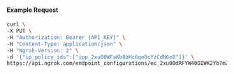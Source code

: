 <!-- Code generated for API Clients. DO NOT EDIT. -->

#### Example Request

```bash
curl \
-X PUT \
-H "Authorization: Bearer {API_KEY}" \
-H "Content-Type: application/json" \
-H "Ngrok-Version: 2" \
-d '{"ip_policy_ids":["ipp_2xu00WFaKb8bHc6qe8cYzCdN6e8"]}' \
https://api.ngrok.com/endpoint_configurations/ec_2xu00dRFYW40DIWK2Yb7mZ1rXV5/ip_policy
```
